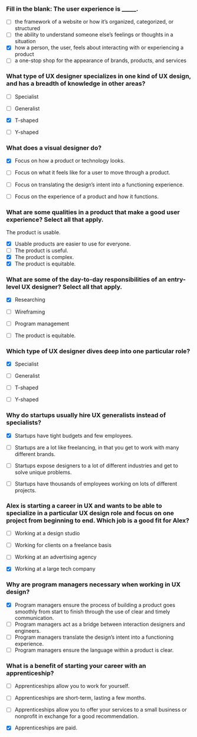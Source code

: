 
### Fill in the blank: The user experience is _____.


- [ ] the framework of a website or how it’s organized, categorized, or structured
- [ ] the ability to understand someone else’s feelings or thoughts in a situation
- [X] how a person, the user, feels about interacting with or experiencing a product
- [ ] a one-stop shop for the appearance of brands, products, and services

###  What type of UX designer specializes in one kind of UX design, and has a breadth of knowledge in other areas?


- [ ] Specialist
- [ ] Generalist
- [X] T-shaped
- [ ] Y-shaped


### What does a visual designer do?


- [X] Focus on how a product or technology looks.
- [ ] Focus on what it feels like for a user to move through a product.
- [ ] Focus on translating the design’s intent into a functioning experience. 
- [ ] Focus on the experience of a product and how it functions.


### What are some qualities in a product that make a good user experience? Select all that apply.

The product is usable.

- [X] Usable products are easier to use for everyone.
- [ ] The product is useful.
- [X] The product is complex.
- [X] The product is equitable.

### What are some of the day-to-day responsibilities of an entry-level UX designer? Select all that apply.
- [X] Researching
- [ ] Wireframing
- [ ] Program management
- [ ] The product is equitable.


### Which type of UX designer dives deep into one particular role?
- [X] Specialist
- [ ] Generalist
- [ ] T-shaped
- [ ] Y-shaped
 

### Why do startups usually hire UX generalists instead of specialists?


- [x] Startups have tight budgets and few employees.


- [ ] Startups are a lot like freelancing, in that you get to work with many different brands.


- [ ] Startups expose designers to a lot of different industries and get to solve unique problems.


- [ ] Startups have thousands of employees working on lots of different projects.

### Alex is starting a career in UX and wants to be able to specialize in a particular UX design role and focus on one project from beginning to end. Which job is a good fit for Alex?


- [ ] Working at a design studio
- [ ] Working for clients on a freelance basis
- [ ] Working at an advertising agency
- [x] Working at a large tech company



### Why are program managers necessary when working in UX design?



- [x] Program managers ensure the process of building a product goes smoothly from start to finish through the use of clear and timely communication.
- [ ] Program managers act as a bridge between interaction designers and engineers.
- [ ] Program managers translate the design’s intent into a functioning experience.
- [ ] Program managers ensure the language within a product is clear.

### What is a benefit of starting your career with an apprenticeship?
- [ ] Apprenticeships allow you to work for yourself.


- [ ] Apprenticeships are short-term, lasting a few months. 


- [ ] Apprenticeships allow you to offer your services to a small business or nonprofit in exchange for a good recommendation.


- [x] Apprenticeships are paid. 




